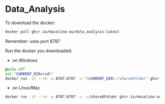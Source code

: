 # Data_Analysis

To download the docker:

```sh
docker pull ghcr.io/maiolino-au/data_analysis:latest
```

Remember: uses port 8787

Run the docker you downloaded:
* on Windows

```cmd
@echo off
set "CURRENT_DIR=%cd%"
docker run -it --rm -p 8787:8787 -v "%CURRENT_DIR%:/sharedFolder" ghcr.io/maiolino-au/data_analysis:latest
```

* on Linux/Mac

```sh
docker run -it --rm -p 8787:8787 -v .:/sharedFolder ghcr.io/maiolino-au/data_analysis:latest
```
